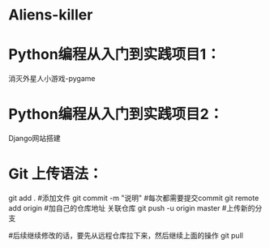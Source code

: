 # Aliens-killer
Python编程从入门到实践项目1：
====

消灭外星人小游戏-pygame

Python编程从入门到实践项目2：
==

Django网站搭建

Git 上传语法：
===

git add . #添加文件
git commit -m "说明" #每次都需要提交commit
git remote add origin #加自己的仓库地址 关联仓库
git push -u origin master #上传新的分支

#后续继续修改的话，要先从远程仓库拉下来，然后继续上面的操作
git pull
